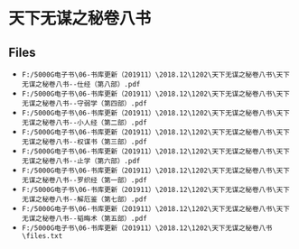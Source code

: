 # 天下无谋之秘卷八书

## Files

- `F:/5000G电子书\06-书库更新（201911）\2018.12\1202\天下无谋之秘卷八书\天下无谋之秘卷八书--仕经（第八部）.pdf`
- `F:/5000G电子书\06-书库更新（201911）\2018.12\1202\天下无谋之秘卷八书\天下无谋之秘卷八书--守弱学（第四部）.pdf`
- `F:/5000G电子书\06-书库更新（201911）\2018.12\1202\天下无谋之秘卷八书\天下无谋之秘卷八书--小人经（第二部）.pdf`
- `F:/5000G电子书\06-书库更新（201911）\2018.12\1202\天下无谋之秘卷八书\天下无谋之秘卷八书--权谋书（第三部）.pdf`
- `F:/5000G电子书\06-书库更新（201911）\2018.12\1202\天下无谋之秘卷八书\天下无谋之秘卷八书--止学（第六部）.pdf`
- `F:/5000G电子书\06-书库更新（201911）\2018.12\1202\天下无谋之秘卷八书\天下无谋之秘卷八书--罗织经（第一部）.pdf`
- `F:/5000G电子书\06-书库更新（201911）\2018.12\1202\天下无谋之秘卷八书\天下无谋之秘卷八书--解厄鉴（第七部）.pdf`
- `F:/5000G电子书\06-书库更新（201911）\2018.12\1202\天下无谋之秘卷八书\天下无谋之秘卷八书--韬晦术（第五部）.pdf`
- `F:/5000G电子书\06-书库更新（201911）\2018.12\1202\天下无谋之秘卷八书\files.txt`
